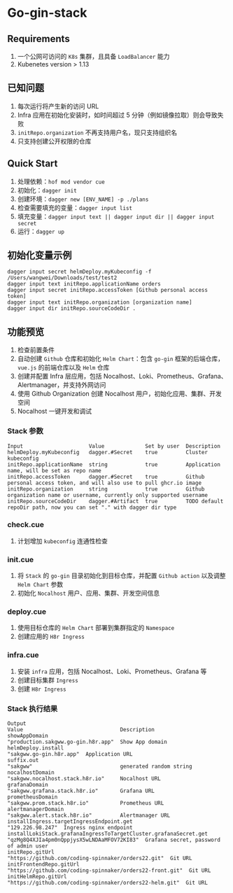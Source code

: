 # Go-gin-stack

## Requirements
1. 一个公网可访问的 `K8s` 集群，且具备 `LoadBalancer` 能力
2. Kubenetes version > 1.13

## 已知问题
1. 每次运行将产生新的访问 URL
2. Infra 应用在初始化安装时，如时间超过 5 分钟（例如镜像拉取）则会导致失败
3. `initRepo.organization` 不再支持用户名，现只支持组织名
4. 只支持创建公开权限的仓库

## Quick Start

1. 处理依赖：`hof mod vendor cue`
2. 初始化：`dagger init`
3. 创建环境：`dagger new [ENV_NAME] -p ./plans`
4. 检查需要填充的变量：`dagger input list`
5. 填充变量：`dagger input text || dagger input dir || dagger input secret`
6. 运行：`dagger up`

## 初始化变量示例
```
dagger input secret helmDeploy.myKubeconfig -f /Users/wangwei/Downloads/test/test2
dagger input text initRepo.applicationName orders
dagger input secret initRepo.accessToken [Github personal access token]
dagger input text initRepo.organization [organization name]
dagger input dir initRepo.sourceCodeDir .
```

## 功能预览

1. 检查前置条件
2. 自动创建 `Github` 仓库和初始化 `Helm Chart`：包含 `go-gin` 框架的后端仓库，`vue.js` 的前端仓库以及 `Helm` 仓库
3. 创建并配置 Infra 层应用，包括 Nocalhost、Loki、Prometheus、Grafana、Alertmanager，并支持外网访问
4. 使用 Github Organization 创建 Nocalhost 用户，初始化应用、集群、开发空间
5. Nocalhost 一键开发和调试

### Stack 参数
```
Input                     Value             Set by user  Description
helmDeploy.myKubeconfig   dagger.#Secret    true         Cluster kubeconfig
initRepo.applicationName  string            true         Application name, will be set as repo name
initRepo.accessToken      dagger.#Secret    true         Github personal access token, and will also use to pull ghcr.io image
initRepo.organization     string            true         Github organization name or username, currently only supported username
initRepo.sourceCodeDir    dagger.#Artifact  true         TODO default repoDir path, now you can set "." with dagger dir type
```

### check.cue
1. 计划增加 `kubeconfig` 连通性检查

### init.cue
1. 将 `Stack` 的 `go-gin` 目录初始化到目标仓库，并配置 `Github action` 以及调整 `Helm Chart` 参数
2. 初始化 `Nocalhost` 用户、应用、集群、开发空间信息

### deploy.cue
1. 使用目标仓库的 `Helm Chart` 部署到集群指定的 `Namespace`
2. 创建应用的 `H8r Ingress`

### infra.cue
1. 安装 `infra` 应用，包括 Nocalhost、Loki、Prometheus、Grafana 等
2. 创建目标集群 `Ingress`
3. 创建 `H8r Ingress`

### Stack 执行结果

```
Output                                                            Value                               Description
showAppDomain                                                     "production.sakgww.go-gin.h8r.app"  Show App domain
helmDeploy.install                                                "sakgww.go-gin.h8r.app"  Application URL
suffix.out                                                        "sakgww"                            generated random string
nocalhostDomain                                                   "sakgww.nocalhost.stack.h8r.io"     Nocalhost URL
grafanaDomain                                                     "sakgww.grafana.stack.h8r.io"       Grafana URL
prometheusDomain                                                  "sakgww.prom.stack.h8r.io"          Prometheus URL
alertmanagerDomain                                                "sakgww.alert.stack.h8r.io"         Alertmanager URL
installIngress.targetIngressEndpoint.get                          "129.226.98.247"  Ingress nginx endpoint
installLokiStack.grafanaIngressToTargetCluster.grafanaSecret.get  "qzMg8Q4XJIa4pm0nQppjysX5wLNDAaMFOV72KI83"  Grafana secret, password of admin user
initRepo.gitUrl                                                   "https://github.com/coding-spinnaker/orders22.git"  Git URL
initFrontendRepo.gitUrl                                           "https://github.com/coding-spinnaker/orders22-front.git"  Git URL
initHelmRepo.gitUrl                                               "https://github.com/coding-spinnaker/orders22-helm.git"  Git URL
```
